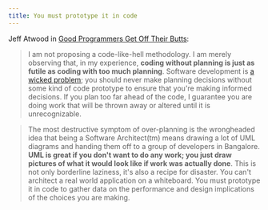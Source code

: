 ```yaml
---
title: You must prototype it in code
---
```


Jeff Atwood in [Good Programmers Get Off Their Butts](http://www.codinghorror.com/blog/2004/11/good-programmers-get-off-their-butts.html):

> I am not proposing a code-like-hell methodology. I am merely observing that, in my experience, **coding without planning is just as futile as coding with too much planning**. Software development is [a wicked problem](http://www.codinghorror.com/blog/archives/000071.html); you should never make planning decisions without some kind of code prototype to ensure that you're making informed decisions. If you plan too far ahead of the code, I guarantee you are doing work that will be thrown away or altered until it is unrecognizable.

> The most destructive symptom of over-planning is the wrongheaded idea that being a Software Architect(tm) means drawing a lot of UML diagrams and handing them off to a group of developers in Bangalore. **UML is great if you don't want to do any work; you just draw pictures of what it would look like if work was actually done**. This is not only borderline laziness, it's also a recipe for disaster. You can't architect a real world application on a whiteboard. You must prototype it in code to gather data on the performance and design implications of the choices you are making.
